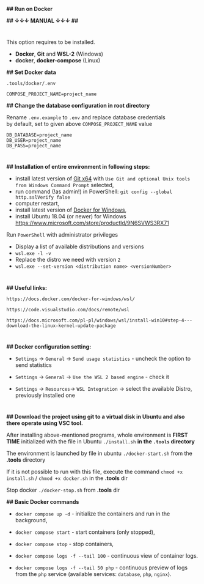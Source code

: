 **## Run on Docker**

**## ↓↓↓ MANUAL ↓↓↓ ##**
#
This option requires to be installed.
- **Docker**, **Git** and **WSL-2** (Windows)
- **docker**, **docker-compose** (Linux)

**## Set Docker data**

`.tools/docker/.env`  

[//]: # (* Obecnie docker używa głównego `.env` projektu)

[//]: # (`.env`  )
`COMPOSE_PROJECT_NAME=project_name`

**## Change the database configuration in root directory**

Rename `.env.example` to `.env` and replace database credentials
<br>by default, set to given above `COMPOSE_PROJECT_NAME` value

    DB_DATABASE=project_name  
    DB_USER=project_name  
    DB_PASS=project_name

#
**## Installation of entire environment in following steps:**
- install latest version of [Git x64](https://git-scm.com/download/win/) with `Use Git and optional Unix tools from Windows Command Prompt` selected,
- run command (!as admin!) in PowerShell:
`git config --global http.sslVerify false`
- computer restart,
- install latest version of [Docker for Windows](https://www.docker.com/products/docker#/windows),
- install Ubuntu 18.04 (or newer) for Windows https://www.microsoft.com/store/productId/9N6SVWS3RX71

Run `PowerShell` with administrator privileges

- Display a list of available distributions and versions
- `wsl.exe -l -v`
- Replace the distro we need with version `2`
- `wsl.exe --set-version <distribution name> <versionNumber>`
#
**## Useful links:**

    https://docs.docker.com/docker-for-windows/wsl/

    https://code.visualstudio.com/docs/remote/wsl

    https://docs.microsoft.com/pl-pl/windows/wsl/install-win10#step-4---download-the-linux-kernel-update-package
#
**## Docker configuration setting:**

- `Settings` -> `General` -> `Send usage statistics` - uncheck the option to send statistics

- `Settings` -> `General` -> `Use the WSL 2 based engine` - check it

- `Settings` -> `Resources`-> `WSL Integration` -> select the available Distro, previously installed one
#

**## Download the project using git to a virtual disk in Ubuntu and also there operate using VSC tool.**

After installing above-mentioned programs, whole environment is **FIRST TIME** initialized with the file in Ubuntu `./install.sh` **in the `.tools` directory**

The environment is launched by file in ubuntu `./docker-start.sh` from the **.tools** directory

If it is not possible to run with this file, execute the command `chmod +x install.sh` / `chmod +x docker.sh` in the **.tools** dir

Stop docker `./docker-stop.sh` from **.tools** dir

**## Basic Docker commands**


- `docker compose up -d` - initialize the containers and run in the background,

- `docker compose start` - start containers (only stopped),

- `docker compose stop` - stop containers,

- `docker compose logs -f --tail 100` - continuous view of container logs.

- `docker compose logs -f --tail 50 php` - continuous preview of logs from the `php` service (available services: `database`,
 `php`, `nginx`).
